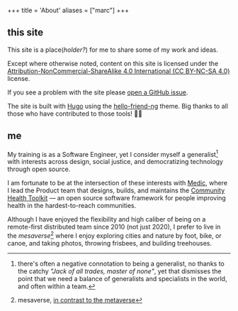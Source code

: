 +++
title = 'About'
aliases = ["marc"]
+++

## this site

This site is a place(*holder?*) for me to share some of my work and ideas.

Except where otherwise noted, content on this site is licensed under the [Attribution-NonCommercial-ShareAlike 4.0 International (CC BY-NC-SA 4.0)](https://creativecommons.org/licenses/by-nc-sa/4.0/) license.

If you see a problem with the site please [open a GitHub issue](https://github.com/abbyad/abbyad.github.io/issues/new).

The site is built with [Hugo](http://gohugo.io) using the [hello-friend-ng](https://github.com/rhazdon/hugo-theme-hello-friend-ng) theme. Big thanks to all those who have contributed to those tools! 🙌🏽

## me

My training is as a Software Engineer, yet I consider myself a generalist[^generalist] with interests across design, social justice, and democratizing technology through open source. 

I am fortunate to be at the intersection of these interests with [Medic](https://medic.org), where I lead the Product team that designs, builds, and maintains the [Community Health Toolkit](https://communityhealthtoolkit.org) — an open source software framework for people improving health in the hardest-to-reach communities. 

Although I have enjoyed the flexibility and high caliber of being on a remote-first distributed team since 2010 (not just 2020), I prefer to live in the *mesaverse*[^mesaverse] where I enjoy exploring cities and nature by foot, bike, or canoe, and taking photos, throwing frisbees, and building treehouses.

[^generalist]: there's often a negative connotation to being a generalist, no thanks to the catchy *"Jack of all trades, master of none"*, yet that dismisses the point that we need a balance of generalists and specialists in the world, and often within a team.
[^mesaverse]: mesaverse, [in contrast to the metaverse](https://medium.com/the-infinite-universe/awakening-from-the-metaverse-148ede48d72d)
